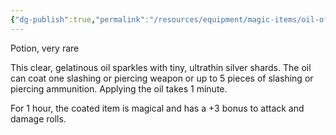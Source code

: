 ```yaml
---
{"dg-publish":true,"permalink":"/resources/equipment/magic-items/oil-of-sharpness/"}
---
```


Potion, very rare 

This clear, gelatinous oil sparkles with tiny, ultrathin silver shards. The oil can coat one slashing or piercing weapon or up to 5 pieces of slashing or piercing ammunition. Applying the oil takes 1 minute. 

For 1 hour, the coated item is magical and has a +3 bonus to attack and damage rolls.